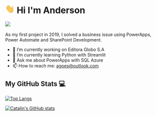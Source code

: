 # <img src="https://raw.githubusercontent.com/ABSphreak/ABSphreak/master/gifs/Hi.gif" width="30px"> Hi I'm Anderson

[<img height="30" src="https://img.shields.io/badge/twitter-%231DA1F2.svg?&style=for-the-badge&logo=twitter&logoColor=white" />][twitter]

As my first project in 2019, I solved a business issue using PowerApps, Power Automate and SharePoint Development.

- 🔭 I’m currently working on Editora Globo S.A
- 🌱 I’m currently learning Python with Streamlit
- 💬 Ask me about PowerApps with SQL Azure
- 📫 How to reach me: agoes@outlook.com

## My GitHub Stats 💻

[![Top Langs](https://github-readme-stats.vercel.app/api/top-langs/?username=python-engineer&hide=java,html,css&theme=dracula)](https://github.com/anuraghazra/github-readme-stats)

[![Catalin's GitHub stats](https://github-readme-stats.vercel.app/api?username=python-engineer&theme=dracula)](https://github.com/anuraghazra/github-readme-stats)


[twitter]: https://twitter.com/theagoes


<!--
**theagoes/theagoes** is a ✨ _special_ ✨ repository because its `README.md` (this file) appears on your GitHub profile.

Here are some ideas to get you started:

- 🔭 I’m currently working on Editora Globo S.A
- 🌱 I’m currently learning Python with Streamlit
- 💬 Ask me about PowerApps with SQL 
- 📫 How to reach me: agoes@outlook.com

[![Top Langs](https://github-readme-stats.vercel.app/api/top-langs/?username=python-engineer&hide=java,html,css&theme=dracula)](https://github.com/theagoes/github-readme-stats)
-->
